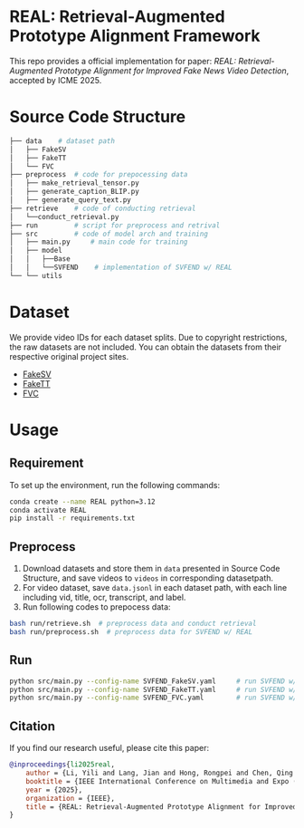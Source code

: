 # REAL: Retrieval-Augmented Prototype Alignment Framework

This repo provides a official implementation for paper: *REAL: Retrieval-Augmented Prototype Alignment for Improved Fake News Video Detection*, accepted by ICME 2025.

# Source Code Structure

```sh
├── data    # dataset path
│   ├── FakeSV
│   ├── FakeTT
│   └── FVC
├── preprocess  # code for prepocessing data
│   ├── make_retrieval_tensor.py
│   ├── generate_caption_BLIP.py
│   ├── generate_query_text.py
├── retrieve    # code of conducting retrieval
│   └──conduct_retrieval.py
├── run         # script for preprocess and retrival
├── src         # code of model arch and training
│   ├── main.py     # main code for training 
│   ├── model
│   │   ├──Base
│   │   └──SVFEND    # implementation of SVFEND w/ REAL
└── └── utils
```

# Dataset

We provide video IDs for each dataset splits. Due to copyright restrictions, the raw datasets are not included. You can obtain the datasets from their respective original project sites.

+ [FakeSV](https://github.com/ICTMCG/FakeSV)
+ [FakeTT](https://github.com/ICTMCG/FakingRecipe)
+ [FVC](https://github.com/MKLab-ITI/fake-video-corpus)

# Usage

## Requirement

To set up the environment, run the following commands:

```sh
conda create --name REAL python=3.12
conda activate REAL
pip install -r requirements.txt
```

## Preprocess

1. Download datasets and store them in `data` presented in Source Code Structure, and save videos to `videos` in corresponding datasetpath.
2. For video dataset, save `data.jsonl` in each dataset path, with each line including vid, title, ocr, transcript, and label.
3. Run following codes to prepocess data:
```sh
bash run/retrieve.sh  # preprocess data and conduct retrieval
bash run/preprocess.sh  # preprocess data for SVFEND w/ REAL
```

## Run
```sh
python src/main.py --config-name SVFEND_FakeSV.yaml     # run SVFEND w/ REAL on FakeSV
python src/main.py --config-name SVFEND_FakeTT.yaml     # run SVFEND w/ REAL on FakeTT
python src/main.py --config-name SVFEND_FVC.yaml        # run SVFEND w/ REAL on FVC
```



## Citation
If you find our research useful, please cite this paper:
```bib
@inproceedings{li2025real,
	author = {Li, Yili and Lang, Jian and Hong, Rongpei and Chen, Qing and Cheng, Zhangtao and Chen, Jia and Zhong, Ting and Zhou, Fan},
	booktitle = {IEEE International Conference on Multimedia and Expo (ICME)},
	year = {2025},
	organization = {IEEE},
	title = {REAL: Retrieval-Augmented Prototype Alignment for Improved Fake News Video Detection},
}
```
